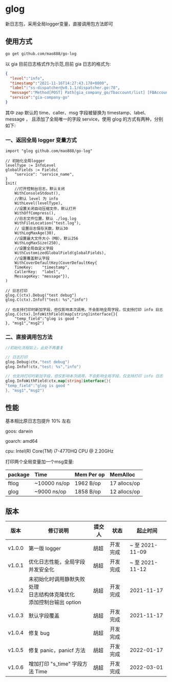 # glog
新日志包，采用全局logger变量，直接调用包方法即可


## 使用方式
`go get github.com/mao888/go-log`

以 gia 目前日志格式作为示范,目前 gia 日志的格式为:
```json
{
  "level":"info",
  "timestamp":"2021-11-16T14:27:43.178+0800",
  "label":"ss-dispatcher@v0.1.1/dispatcher.go:78",
  "message":"Method[POST] Path[gia_company_go/fbaccount/list] [FBAccountController] 新增fb账户信息",
  "service":"gia-company-go"
}
```
其中 zap 默认的 time、caller、msg 字段被替换为 timestamp、label、message ，
且添加了全局唯一的字段 service，使用 glog 的方式有两种，分别如下:
### 一、返回全局 logger 变量方式
```golang
import "glog github.com/mao888/go-log"

// 初始化全局logger
levelType := InfoLevel
globalFields := Fields{
    "service": "service_name",
}
Init(
	//打开控制台日志，默认关闭
    WithConsoleStdout(),
	//默认 level 为 info
	WithLevel(levelType),
	//设置关闭自动压缩文件，默认打开
	WithOffCompress(),
	//日志文件位置，默认 ./log.log
	WithFileLocation("test.log"),
	// 设置日志保存天数，默认30
	WithLogMaxAge(30),
	//设置最大文件大小（MB），默认256
	WithLogMaxSize(250),
	//设置全局自定义字段
	WithCustomizedGlobalField(globalFields),
	//设置覆盖默认字段
	WithCoverDefaultKey(CoverDefaultKey{
	TimeKey:    "timestamp",
	CallerKey:  "label",
	MessageKey: "message"}),
)

// 日志打印
glog.C(ctx).Debug("test debug")
glog.C(ctx).Infof("test: %s","info")

// 也支持打印时新加字段，但仅影响本次调用，不会影响全局字段，仅支持打印 info 日志
glog.C(ctx).InfoWithField(map[string]interface{}{
	"temp_field":"glog is good "
}, "msg1","msg2")

```

### 二、直接调用包方法
```go
//初始化流程如上，此处不再重复

// 日志打印
glog.Debug(ctx,"test debug")
glog.Infof(ctx,"test: %s","info")

// 也支持打印时新加字段，但仅影响本次调用，不会影响全局字段，仅支持打印 info 日志
glog.InfoWithField(ctx,map[string]interface{}{
"temp_field":"glog is good "
}, "msg1","msg2")

```

## 性能

基本相比原日志包提升 10% 左右

goos: darwin

goarch: amd64

cpu: Intel(R) Core(TM) i7-4770HQ CPU @ 2.20GHz

打印两个全局变量加一个msg变量:

| package | Time | Mem Per op| MemAlloc |
| :---- | :---- | :---- |:---- |
| ftlog | ~10000 ns/op   | 1962 B/op  | 17 allocs/op |
| glog  | ~9000 ns/op    | 1858 B/op  | 12 allocs/op |



## 版本

| 版本     | 修订说明                                             | 提交人 | 状态 | 起止时间           |
|--------|--------------------------------------------------|----| ----- |----------------|
| v1.0.0 | 第一版 logger                                       | 胡超 | 开发完成 | ~ 至 2021-11-09 |
| v1.0.1 | 优化日志性能，全局字段并发安全化                                 | 胡超 | 开发完成 | ~ 至 2021-11-12 |
| v1.0.2 | 未初始化时调用静默失败处理 <br> 日志结构体克隆优化 <br> 添加控制台输出 option | 胡超 | 开发完成 | 2021-11-17     |
| v1.0.3 | 默认字段覆盖                                           | 胡超 | 开发完成 | 2021-11-17     |
| v1.0.4 | 修复 bug                                           | 胡超 | 开发完成 |                |
| v1.0.5 | 修复 panic，panicf 方法                               | 胡超 | 开发完成 | 2022-01-17     |
| v1.0.6 | 增加打印 "s_time" 字段方法 Time                          | 胡超 | 开发完成 | 2022-03-01     |





